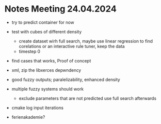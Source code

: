 # Notes Meeting 24.04.2024

- try to predict container for now

- test with cubes of different density
  - create dataset wirh full search, maybe use linear regression to find corelations or an interactive rule tuner, keep the data
  - timestep 0

- find cases that works, Proof of concept

- xml, zip the libxerces depwndency

- good fuzzy outputs; paralelizability, enhanced density

- multiple fuzzy systems should work
  - exclude parameters that are not predicted use full search afterwards

- cmake log input iterations

- ferienakademie?
